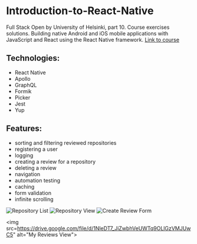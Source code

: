 # Introduction-to-React-Native
Full Stack Open by University of Helsinki, part 10. 
Course exercises solutions. Building native Android and iOS mobile applications with JavaScript and React using the React Native framework.
[Link to course](https://fullstackopen.com/en/part10/introduction_to_react_native)

## Technologies:
- React Native
- Apollo
- GraphQL
- Formik
- Picker
- Jest
- Yup

## Features:
 - sorting and filtering reviewed repositories
 - registering a user
 - logging
 - creating a review for a repository
 - deleting a review 
 - navigation 
 - automation testing
 - caching
 - form validation
 - infinite scrolling

<img src="https://drive.google.com/file/d/1gBSU9wglelOaThB8Xp7DBY5Krbr9zXqI" alt="Repository List">

<img src="https://drive.google.com/file/d/1e8xyI9X6xNll9Dnjwlo8QKJFQHOjtM3W" alt="Repository View">

<img src="https://drive.google.com/file/d/1dLT9Dfp2AjXLe-xh_MLIVctYqS26peGq" alt="Create Review Form">

<img src=https://drive.google.com/file/d/1NleDT7_JiZwbhVeUWTq9OLlGzVMJUwC5" alt="My Reviews View"> 
